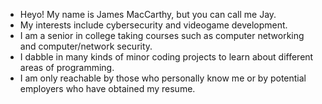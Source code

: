 - Heyo! My name is James MacCarthy, but you can call me Jay.
- My interests include cybersecurity and videogame development.
- I am a senior in college taking courses such as computer networking and computer/network security.
- I dabble in many kinds of minor coding projects to learn about different areas of programming.
- I am only reachable by those who personally know me or by potential employers who have obtained my resume.

<!---
jaymac00/jaymac00 is a ✨ special ✨ repository because its `README.md` (this file) appears on your GitHub profile.
You can click the Preview link to take a look at your changes.
--->
